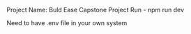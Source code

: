 Project Name: Buld Ease
Capstone Project
Run - npm run dev  
  
Need to have .env file in your own system

